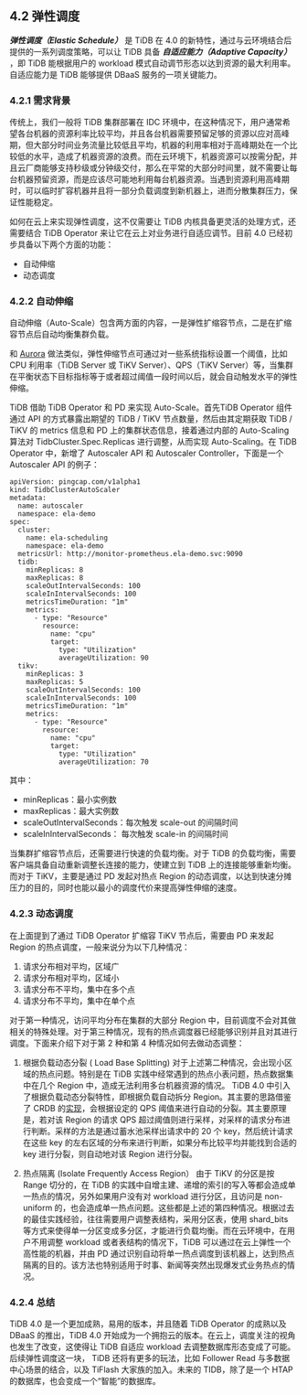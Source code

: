 ## 4.2 弹性调度
***弹性调度（Elastic Schedule）*** 是 TiDB 在 4.0 的新特性，通过与云环境结合后提供的一系列调度策略，可以让 TiDB 具备 ***自适应能力（Adaptive Capacity）*** ，即 TiDB 能根据用户的 workload 模式自动调节形态以达到资源的最大利用率。自适应能力是 TiDB 能够提供 DBaaS 服务的一项关键能力。

### 4.2.1 需求背景
传统上，我们一般将 TiDB 集群部署在 IDC 环境中，在这种情况下，用户通常希望各台机器的资源利率比较平均，并且各台机器需要预留足够的资源以应对高峰期，但大部分时间业务流量比较低且平均，机器的利用率相对于高峰期处在一个比较低的水平，造成了机器资源的浪费。而在云环境下，机器资源可以按需分配，并且云厂商能够支持秒级或分钟级交付，那么在平常的大部分时间里，就不需要让每台机器预留资源，而是应该尽可能地利用每台机器资源。当遇到资源利用高峰期时，可以临时扩容机器并且将一部分负载调度到新机器上，进而分散集群压力，保证性能稳定。

如何在云上来实现弹性调度，这不仅需要让 TiDB 内核具备更灵活的处理方式，还需要结合 TiDB Operator 来让它在云上对业务进行自适应调节。目前 4.0 已经初步具备以下两个方面的功能：
- 自动伸缩
- 动态调度

### 4.2.2 自动伸缩
自动伸缩（Auto-Scale）包含两方面的内容，一是弹性扩缩容节点，二是在扩缩容节点后自动均衡集群负载。

和 [Aurora](https://www.youtube.com/watch?v=mali0B4wus0) 做法类似，弹性伸缩节点可通过对一些系统指标设置一个阈值，比如 CPU 利用率（TiDB Server 或 TiKV Server）、QPS（TiKV Server）等，当集群在平衡状态下目标指标<!--TODO:这里的平衡状态下是什么意思?-->等于或者超过阈值一段时间以后，就会自动触发水平的弹性伸缩。

TiDB 借助 TiDB Operator 和 PD 来实现 Auto-Scale。首先TiDB Operator 组件通过 API 的方式暴露出期望的 TiDB / TiKV 节点数量，然后由其定期获取 TiDB / TiKV 的 metrics 信息和 PD 上的集群状态信息，接着通过内部的 Auto-Scaling 算法对 TidbCluster.Spec.Replicas 进行调整，从而实现 Auto-Scaling。在 TiDB Operator 中，新增了 Autoscaler API 和 Autoscaler Controller，下面是一个 Autoscaler API 的例子：

```
apiVersion: pingcap.com/v1alpha1
kind: TidbClusterAutoScaler
metadata:
  name: autoscaler
  namespace: ela-demo
spec:
  cluster:
    name: ela-scheduling
    namespace: ela-demo
  metricsUrl: http://monitor-prometheus.ela-demo.svc:9090
  tidb:
    minReplicas: 8
    maxReplicas: 8
    scaleOutIntervalSeconds: 100
    scaleInIntervalSeconds: 100
    metricsTimeDuration: "1m"
    metrics:
      - type: "Resource"
        resource:
          name: "cpu"
          target:
            type: "Utilization"
            averageUtilization: 90
  tikv:
    minReplicas: 3
    maxReplicas: 5
    scaleOutIntervalSeconds: 100
    scaleInIntervalSeconds: 100
    metricsTimeDuration: "1m"
    metrics:
      - type: "Resource"
        resource:
          name: "cpu"
          target:
            type: "Utilization"
            averageUtilization: 70
```

其中：
* minReplicas：最小实例数
* maxReplicas：最大实例数
* scaleOutIntervalSeconds：每次触发 scale-out 的间隔时间
* scaleInIntervalSeconds： 每次触发 scale-in 的间隔时间

当集群扩缩容节点后，还需要进行快速的负载均衡。对于 TiDB 的负载均衡，需要客户端具备自动重新调整长连接的能力，使建立到 TiDB 上的连接能够重新均衡。而对于 TiKV，主要是通过 PD 发起对热点 Region 的动态调度，以达到快速分摊压力的目的，同时也能以最小的调度代价来提高弹性伸缩的速度。

### 4.2.3 动态调度
在上面提到了通过 TiDB Operator 扩缩容 TiKV 节点后，需要由 PD 来发起 Region 的热点调度，一般来说分为以下几种情况：

1. 请求分布相对平均，区域广
2. 请求分布相对平均，区域小
3. 请求分布不平均，集中在多个点
4. 请求分布不平均，集中在单个点

对于第一种情况，访问平均分布在集群的大部分 Region 中，目前调度不会对其做相关的特殊处理。对于第三种情况，现有的热点调度器已经能够识别并且对其进行调度。下面来介绍下对于第 2 种和第 4 种情况如何去做动态调整：

1. 根据负载动态分裂 ( Load Base Splitting)
对于上述第二种情况，会出现小区域的热点问题。特别是在 TiDB 实践中经常遇到的热点小表问题，热点数据集中在几个 Region 中，造成无法利用多台机器资源的情况。 TiDB 4.0 中引入了根据负载动态分裂特性，即根据负载自动拆分 Region。其主要的思路借鉴了 CRDB 的[实现](https://www.cockroachlabs.com/docs/stable/load-based-splitting.html)，会根据设定的 QPS 阈值来进行自动的分裂。其主要原理是，若对该   Region 的请求 QPS 超过阈值则进行采样，对采样的请求分布进行判断。采样的方法是通过蓄水池采样出请求中的 20 个 key，然后统计请求在这些 key 的左右区域的分布来进行判断，如果分布比较平均并能找到合适的 key 进行分裂，则自动地对该 Region 进行分裂。

2. 热点隔离 (Isolate Frequently Access Region）
由于 TiKV 的分区是按 Range 切分的，在 TiDB 的实践中自增主建、递增的索引的写入等都会造成单一热点的情况，另外如果用户没有对 workload 进行分区，且访问是 non-uniform 的，也会造成单一热点问题。这些都是上述的第四种情况。根据过去的最佳实践经验，往往需要用户调整表结构，采用分区表，使用 shard_bits 等方式来使得单一分区变成多分区，才能进行负载均衡。而在云环境中，在用户不用调整 workload 或者表结构的情况下，TiDB 可以通过在云上弹性一个高性能的机器，并由 PD 通过识别自动将单一热点调度到该机器上，达到热点隔离的目的。该方法也特别适用于时事、新闻等突然出现爆发式业务热点的情况。

### 4.2.4 总结
TiDB 4.0 是一个更加成熟，易用的版本，并且随着 TiDB Operator 的成熟以及 DBaaS 的推出，TiDB 4.0 开始成为一个拥抱云的版本。在云上，调度关注的视角也发生了改变，这使得让 TiDB 自适应 workload 去调整数据库形态变成了可能。后续弹性调度这一块， TiDB 还将有更多的玩法，比如 Follower Read 与多数据中心场景的结合，以及 TiFlash 大家族的加入。未来的 TIDB，除了是一个 HTAP 的数据库，也会变成一个“智能”的数据库。
